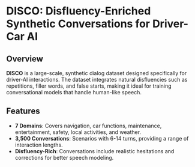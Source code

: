 # DISCO: Disfluency-Enriched Synthetic Conversations for Driver-Car AI

## Overview
**DISCO** is a large-scale, synthetic dialog dataset designed specifically for driver-AI interactions. The dataset integrates natural disfluencies such as repetitions, filler words, and false starts, making it ideal for training conversational models that handle human-like speech.

## Features
- **7 Domains**: Covers navigation, car functions, maintenance, entertainment, safety, local activities, and weather.
- **3,500 Conversations**: Scenarios with 6-14 turns, providing a range of interaction lengths.
- **Disfluency-Rich**: Conversations include realistic hesitations and corrections for better speech modeling.
